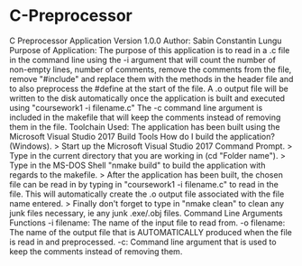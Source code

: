# C-Preprocessor
C Preprocessor Application  Version 1.0.0 Author: Sabin Constantin Lungu Purpose of Application: The purpose of this application is to read in a .c file in the command line using the -i argument that will count the number of non-empty lines, number of comments, remove the comments from the file, remove "#include" and replace them with the methods in the header file and to also preprocess the #define at the start of the file.  A .o output file will be written to the disk automatically once the application is built and executed using "coursework1 -i filename.c" The -c command line argument is included in the makefile that will keep the comments instead of removing them in the file.  Toolchain Used: The application has been built using the Microsoft Visual Studio 2017 Build Tools  How do I build the application? (Windows). > Start up the Microsoft Visual Studio 2017 Command Prompt. > Type in the current directory that you are working in (cd "Folder name"). > Type in the MS-DOS Shell "nmake build" to build the application with regards to the makefile. > After the application has been built, the chosen file can be read in by typing in "coursework1 -i filename.c" to read in the file. This will automatically create the .o output file associated with the file name entered. > Finally don't forget to type in "nmake clean" to clean any junk files necessary, ie any junk .exe/.obj files.  Command Line Arguments Functions -i filename: The name of the input file to read from. -o filename: The name of the output file that is AUTOMATICALLY produced when the file is read in and preprocessed. -c: Command line argument that is used to keep the comments instead of removing them. 
